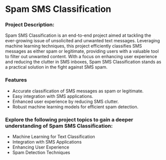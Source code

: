 # Spam SMS Classification

### Project Description:
Spam SMS Classification is an end-to-end project aimed at tackling the ever-growing issue of unsolicited and unwanted text messages. Leveraging machine learning techniques, this project efficiently classifies SMS messages as either spam or legitimate, providing users with a valuable tool to filter out unwanted content. With a focus on enhancing user experience and reducing the clutter in SMS inboxes, Spam SMS Classification stands as a practical solution in the fight against SMS spam.

### Features
- Accurate classification of SMS messages as spam or legitimate.
- Easy integration with SMS applications.
- Enhanced user experience by reducing SMS clutter.
- Robust machine learning models for efficient spam detection.

### Explore the following project topics to gain a deeper understanding of Spam SMS Classification:

- Machine Learning for Text Classification
- Integration with SMS Applications
- Enhancing User Experience
- Spam Detection Techniques

